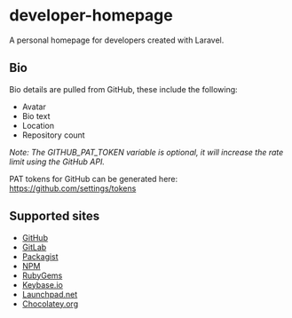 # developer-homepage

A personal homepage for developers created with Laravel.

## Bio

Bio details are pulled from GitHub, these include the following:

- Avatar
- Bio text
- Location
- Repository count

_Note: The GITHUB_PAT_TOKEN variable is optional, it will increase the rate limit using the GitHub API._

PAT tokens for GitHub can be generated here: https://github.com/settings/tokens

## Supported sites

- [GitHub](https://github.com)
- [GitLab](https://gitlab.com)
- [Packagist](https://packagist.org)
- [NPM](https://www.npmjs.com)
- [RubyGems](https://rubygems.org)
- [Keybase.io](https://keybase.io)
- [Launchpad.net](https://launchpad.net)
- [Chocolatey.org](https://chocolatey.org)
